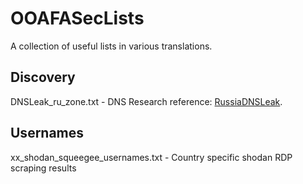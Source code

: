 # OOAFASecLists
A collection of useful lists in various translations.

## Discovery

DNSLeak_ru_zone.txt - DNS Research reference: [RussiaDNSLeak](https://github.com/mandatoryprogrammer/RussiaDNSLeak).

## Usernames

xx_shodan_squeegee_usernames.txt - Country specific shodan RDP scraping results